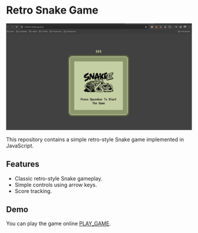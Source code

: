 # Retro Snake Game

![Preview](assets/preview.png)

This repository contains a simple retro-style Snake game implemented in JavaScript.

## Features

- Classic retro-style Snake gameplay.
- Simple controls using arrow keys.
- Score tracking.

## Demo

You can play the game online [PLAY_GAME]([https://your-deployed-site-url](https://retro-snake-game-by-saurav.netlify.app/)).

